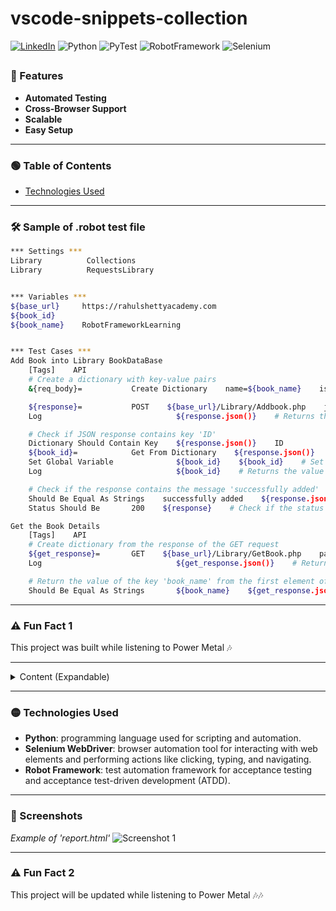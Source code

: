 # vscode-snippets-collection

[![LinkedIn](https://img.shields.io/badge/LinkedIn-PatrykSkarżyński-blue?style=flat&logo=linkedin)](https://www.linkedin.com/in/patryk-skarżyński-b20690173/)
![Python](https://img.shields.io/badge/Python-3.8%2B-green)
![PyTest](https://img.shields.io/badge/PyTest-3.8%2B-yellow)
![RobotFramework](https://img.shields.io/badge/RobotFramework-5.0%2B-orange)
![Selenium](https://img.shields.io/badge/Selenium-4.0%2B-red)

##

### 🔴 Features
 - **Automated Testing**
 - **Cross-Browser Support**
 - **Scalable**
 - **Easy Setup**

---

### 🟢 Table of Contents

 - [Technologies Used](#technologies-used)

---

### 🛠️ Sample of .robot test file
```bash
*** Settings ***
Library          Collections
Library          RequestsLibrary


*** Variables ***
${base_url}     https://rahulshettyacademy.com
${book_id}
${book_name}    RobotFrameworkLearning


*** Test Cases ***
Add Book into Library BookDataBase
    [Tags]    API
    # Create a dictionary with key-value pairs
    &{req_body}=           Create Dictionary    name=${book_name}    isbn=9874    aisle=332145    author=Patryk Skarzynski

    ${response}=           POST    ${base_url}/Library/Addbook.php    json=${req_body}    expected_status=200    # Create dictionary from the response of the POST request
    Log                              ${response.json()}    # Returns the response in JSON format

    # Check if JSON response contains key 'ID'
    Dictionary Should Contain Key    ${response.json()}    ID
    ${book_id}=            Get From Dictionary    ${response.json()}    ID
    Set Global Variable              ${book_id}    ${book_id}    # Set the value of the key 'ID' as a global variable
    Log                              ${book_id}    # Returns the value of the key 'ID'

    # Check if the response contains the message 'successfully added'
    Should Be Equal As Strings    successfully added    ${response.json()}[Msg]    # Returns the value of the key 'Msg'
    Status Should Be       200    ${response}    # Check if the status code is 200

Get the Book Details
    [Tags]    API
    # Create dictionary from the response of the GET request
    ${get_response}=       GET    ${base_url}/Library/GetBook.php    params=ID=${book_id}    expected_status=200    # Create dictionary from the response of the GET request
    Log                              ${get_response.json()}    # Returns the response in JSON format

    # Return the value of the key 'book_name' from the first element of the response as list of dictionaries
    Should Be Equal As Strings       ${book_name}    ${get_response.json()}[0][book_name]
```

---

### ⚠️ Fun Fact 1
This project was built while listening to Power Metal 🎶

---

<details>
<summary>Content (Expandable)</summary>

##

**1. Converter to JSON:**

> Simple python script that converts a CSV file to a JSON file.
> The 'csv' library provides the 'DictReader' class which reads the CSV file and returns a dictionary for each row,
> library named 'json' provides the 'dump' function which writes the dictionary to the JSON file. The 'dump' function takes the dictionary and the file handler as arguments.
> 'Attrgetter' function from 'operator' library is used to get the value of a key in the dictionary.

## 

**2. Crypto Currency Exchange:**
  
> Program allows to check the current price of crypto currencies and buy them using the CoinGecko API,
> uses ses the 'requests' library to send requests to the CoinGecko API and the 'time' library to measure the time of code execution.

## 

**3. Financial data of listed Companies from the Server:**

> Program is a simple stock information program that uses the Yahoo Finance API to get the stock data of a company,
> uses the 'yfinance' library to get the stock data of a company by entering the stock ticker in the entry widget,
> displays the stock data in the text box widget, also displays the stock data history for the last month with daily intervals in the text box widget.

## 

**4. Pandas_NumPy:**
  
> Contains one file made in Jupyter Notebook, basicaly a notebook with some useful code.

## 

**5. Testing:**
  
> Contains all test files made with PyTest, Robot Framework, Selenium and Unitest.
> Example above shows partialy one of the files from Testing/RobotFramework/test_demo_files directory.

## 

**6. Exchange Rates:**
  
> Program is used to get the latest exchange rates from the exchange_rates_api website, provides the latest exchange rates for free:
>   * using the 'latest' endpoint, for 'USD', 'AUD', 'CAD', 'PLN', and 'MXN'
>   * using the 'symbols' parameter,
>   * using for a specific base currency using the 'base' parameter.

</details>

---

### 🟡 Technologies Used

   * **Python**: programming language used for scripting and automation.
   * **Selenium WebDriver**: browser automation tool for interacting with web elements and performing actions like clicking, typing, and navigating.
   * **Robot Framework**: test automation framework for acceptance testing and acceptance test-driven development (ATDD).

---

### 📸 Screenshots
*Example of 'report.html'*
![Screenshot 1](https://i.imgur.com/rKNyKot.jpeg)

---

### ⚠️ Fun Fact 2
This project will be updated while listening to Power Metal 🎶🎶
